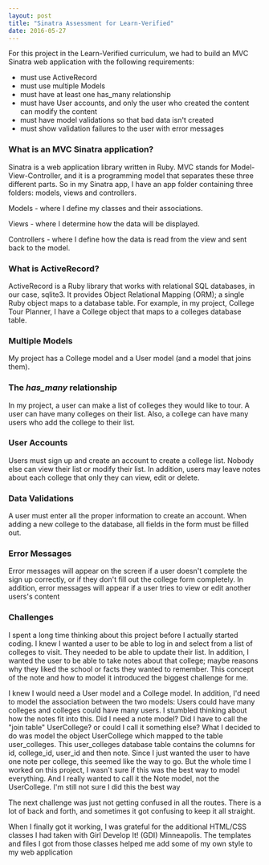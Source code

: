 ```yaml
---
layout: post
title: "Sinatra Assessment for Learn-Verified"
date: 2016-05-27
---
```


For this project in the Learn-Verified curriculum, we had to build an MVC Sinatra web application with the following requirements:

<ul>
	<li>must use ActiveRecord</li>
	<li>must use multiple Models</li>
	<li>must have at least one has_many relationship</li>
	<li>must have User accounts, and only the user who created the content can modify the content</li>
	<li>must have model validations so that bad data isn't created</li>
	<li>must show validation failures to the user with error messages</li>
</ul>

<h3>What is an MVC Sinatra application?</h3>
<p>Sinatra is a web application library written in Ruby. MVC stands for Model-View-Controller, and it is a programming model that separates these three different parts. So in my Sinatra app, I have an app folder containing three folders: models, views and controllers. </p>

<p>Models - where I define my classes and their associations.</p>
<p>Views - where I determine how the data will be displayed.</p>
<p>Controllers - where I define how the data is read from the view and sent back to the model.</p>

<h3>What is ActiveRecord?</h3>
<p>ActiveRecord is a Ruby library that works with relational SQL databases, in our case, sqlite3. It provides Object Relational Mapping (ORM); a single Ruby object maps to a database table. For example, in my project, College Tour Planner, I have a College object that maps to a colleges database table.</p>

<h3>Multiple Models</h3>
<p>My project has a College model and a User model (and a model that joins them).</p>

<h3>The <em>has_many</em> relationship</h3>
<p>In my project, a user can make a list of colleges they would like to tour. A user can have many colleges on their list. Also, a college can have many users who add the college to their list.</p>

<h3>User Accounts</h3>
<p>Users must sign up and create an account to create a college list. Nobody else can view their list or modify their list. In addition, users may leave notes about each college that only they can view, edit or delete.</p>

<h3>Data Validations</h3>
<p>A user must enter all the proper information to create an account. When adding a new college to the database, all fields in the form must be filled out.<p>

<h3>Error Messages</h3>
<p>Error messages will appear on the screen if a user doesn't complete the sign up correctly, or if they don't fill out the college form completely. In addition, error messages will appear if a user tries to view or edit another users's content</p>

<h3>Challenges</h3>
<p>I spent a long time thinking about this project before I actually started coding. I knew I wanted a user to be able to log in and select from a list of colleges to visit. They needed to be able to update their list. In addition, I wanted the user to be able to take notes about that college; maybe reasons why they liked the school or facts they wanted to remember. This concept of the note and how to model it introduced the biggest challenge for me.</p>

<p>I knew I would need a User model and a College model. In addition, I'd need to model the association between the two models: Users could have many colleges and colleges could have many users. I stumbled thinking about how the notes fit into this. Did I need a note model? Did I have to call the "join table" UserCollege? or could I call it something else? What I decided to do was model the object UserCollege which mapped to the table user_colleges. This user_colleges database table contains the columns for id, college_id, user_id and then note. Since I just wanted the user to have one note per college, this seemed like the way to go. But the whole time I worked on this project, I wasn't sure if this was the best way to model everything. And I really wanted to call it the Note model, not the UserCollege. I'm still not sure I did this the best way</p>

<p>The next challenge was just not getting confused in all the routes. There is a lot of back and forth, and sometimes it got confusing to keep it all straight.</p>

<p>When I finally got it working, I was grateful for the additional HTML/CSS classes I had taken with Girl Develop It! (GDI) Minneapolis. The templates and files I got from those classes helped me add some of my own style to my web application</p>
